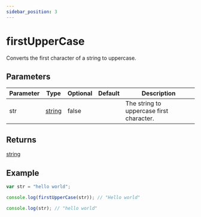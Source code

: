 ```yaml
---
sidebar_position: 3
---
```


# firstUpperCase

Converts the first character of a string to uppercase.

## Parameters

| Parameter | Type                                                                                              | Optional | Default | Description                              |
| --------- | ------------------------------------------------------------------------------------------------- | -------- | ------- | ---------------------------------------- |
| str       | [string](https://developer.mozilla.org/en-US/docs/Web/JavaScript/Reference/Global_Objects/String) | false    |         | The string to uppercase first character. |

## Returns

[string](https://developer.mozilla.org/en-US/docs/Web/JavaScript/Reference/Global_Objects/String)

## Example

```js
var str = "hello world";

console.log(firstUpperCase(str)); // "Hello world"

console.log(str); // "hello world"
```
